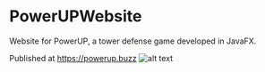 # PowerUPWebsite
Website for PowerUP, a tower defense game developed in JavaFX.

Published at https://powerup.buzz
![alt text](https://powerup.buzz/thumbnail)
